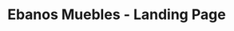 ---
title: "Ebanos Muebles - Landing Page"
description: "Sitio web con el objetivo de fortalecer la presencia digital de la marca Ebanos Muebles. Incluye secciones optimizadas para captar leads."
technologies: ["Astro", "sentry", "workers",]
github: "https://github.com/stephanofer/ebanos-website"
demo: "https://ebanosmuebles.com/"
image: "/ebanos.webp"
imageAlt: "Vista previa de la landing page de Ebanos Muebles destacando productos de mobiliario elegante"
featured: true
publishDate: 2024-03-15
status: "completed"
order: 2
---